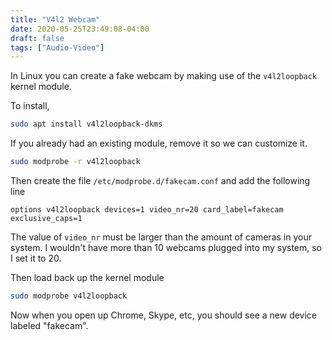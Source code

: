 ```yaml
---
title: "V4l2 Webcam"
date: 2020-05-25T23:49:08-04:00
draft: false
tags: ["Audio-Video"]
---
```


In Linux you can create a fake webcam by making use of the `v4l2loopback` kernel module.

To install,

```bash
sudo apt install v4l2loopback-dkms
```

If you already had an existing module, remove it so we can customize it.

```bash
sudo modprobe -r v4l2loopback
```

Then create the file `/etc/modprobe.d/fakecam.conf` and add the following line

```
options v4l2loopback devices=1 video_nr=20 card_label=fakecam exclusive_caps=1
```

The value of `video_nr` must be larger than the amount of cameras in your system. I wouldn't have more than 10 webcams plugged into my system, so I set it to 20.

Then load back up the kernel module

```bash
sudo modprobe v4l2loopback
```

Now when you open up Chrome, Skype, etc, you should see a new device labeled "fakecam".